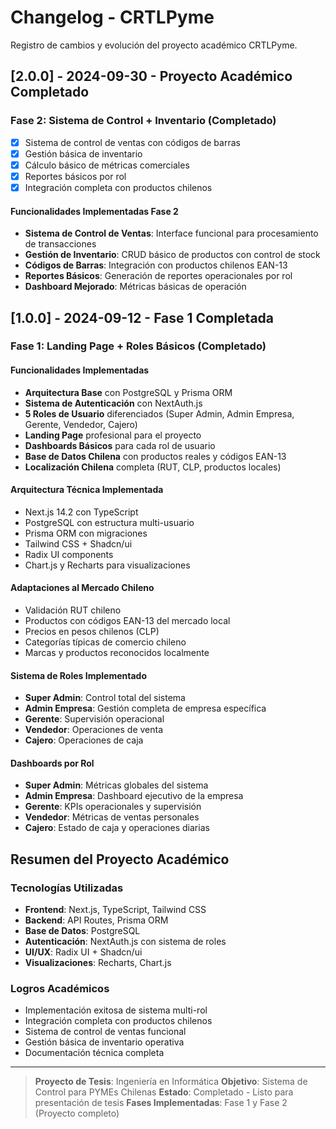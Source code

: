 
# Changelog - CRTLPyme

Registro de cambios y evolución del proyecto académico CRTLPyme.

## [2.0.0] - 2024-09-30 - Proyecto Académico Completado

### Fase 2: Sistema de Control + Inventario (Completado)
- [x] Sistema de control de ventas con códigos de barras
- [x] Gestión básica de inventario
- [x] Cálculo básico de métricas comerciales
- [x] Reportes básicos por rol
- [x] Integración completa con productos chilenos

#### Funcionalidades Implementadas Fase 2
- **Sistema de Control de Ventas**: Interface funcional para procesamiento de transacciones
- **Gestión de Inventario**: CRUD básico de productos con control de stock
- **Códigos de Barras**: Integración con productos chilenos EAN-13
- **Reportes Básicos**: Generación de reportes operacionales por rol
- **Dashboard Mejorado**: Métricas básicas de operación

## [1.0.0] - 2024-09-12 - Fase 1 Completada

### Fase 1: Landing Page + Roles Básicos (Completado)

#### Funcionalidades Implementadas
- **Arquitectura Base** con PostgreSQL y Prisma ORM
- **Sistema de Autenticación** con NextAuth.js
- **5 Roles de Usuario** diferenciados (Super Admin, Admin Empresa, Gerente, Vendedor, Cajero)
- **Landing Page** profesional para el proyecto
- **Dashboards Básicos** para cada rol de usuario
- **Base de Datos Chilena** con productos reales y códigos EAN-13
- **Localización Chilena** completa (RUT, CLP, productos locales)

#### Arquitectura Técnica Implementada
- Next.js 14.2 con TypeScript
- PostgreSQL con estructura multi-usuario
- Prisma ORM con migraciones
- Tailwind CSS + Shadcn/ui
- Radix UI components
- Chart.js y Recharts para visualizaciones

#### Adaptaciones al Mercado Chileno
- Validación RUT chileno
- Productos con códigos EAN-13 del mercado local
- Precios en pesos chilenos (CLP)
- Categorías típicas de comercio chileno
- Marcas y productos reconocidos localmente

#### Sistema de Roles Implementado
- **Super Admin**: Control total del sistema
- **Admin Empresa**: Gestión completa de empresa específica
- **Gerente**: Supervisión operacional
- **Vendedor**: Operaciones de venta
- **Cajero**: Operaciones de caja

#### Dashboards por Rol
- **Super Admin**: Métricas globales del sistema
- **Admin Empresa**: Dashboard ejecutivo de la empresa
- **Gerente**: KPIs operacionales y supervisión
- **Vendedor**: Métricas de ventas personales
- **Cajero**: Estado de caja y operaciones diarias

## Resumen del Proyecto Académico

### Tecnologías Utilizadas
- **Frontend**: Next.js, TypeScript, Tailwind CSS
- **Backend**: API Routes, Prisma ORM
- **Base de Datos**: PostgreSQL
- **Autenticación**: NextAuth.js con sistema de roles
- **UI/UX**: Radix UI + Shadcn/ui
- **Visualizaciones**: Recharts, Chart.js

### Logros Académicos
- Implementación exitosa de sistema multi-rol
- Integración completa con productos chilenos
- Sistema de control de ventas funcional
- Gestión básica de inventario operativa
- Documentación técnica completa

---

> **Proyecto de Tesis**: Ingeniería en Informática 
> **Objetivo**: Sistema de Control para PYMEs Chilenas 
> **Estado**: Completado - Listo para presentación de tesis 
> **Fases Implementadas**: Fase 1 y Fase 2 (Proyecto completo) 
